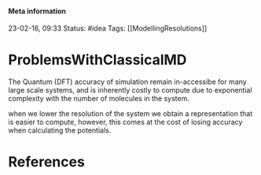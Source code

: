 #### Meta information
23-02-16, 09:33
Status: #idea
Tags: [[ModellingResolutions]]





# ProblemsWithClassicalMD

The Quantum (DFT) accuracy of simulation remain in-accessibe for many large scale systems, and is inherently costly to compute due to exponential complexity with the number of molecules in the system.

when we lower the resolution of the system we obtain a representation that is easier to compute, however, this comes at the cost of losing accuracy when calculating the potentials.




# References
